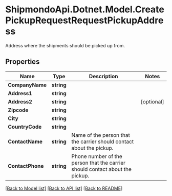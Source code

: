 # ShipmondoApi.Dotnet.Model.CreatePickupRequestRequestPickupAddress
Address where the shipments should be picked up from.

## Properties

Name | Type | Description | Notes
------------ | ------------- | ------------- | -------------
**CompanyName** | **string** |  | 
**Address1** | **string** |  | 
**Address2** | **string** |  | [optional] 
**Zipcode** | **string** |  | 
**City** | **string** |  | 
**CountryCode** | **string** |  | 
**ContactName** | **string** | Name of the person that the carrier should contact about the pickup. | 
**ContactPhone** | **string** | Phone number of the person that the carrier should contact about the pickup. | 

[[Back to Model list]](../README.md#documentation-for-models) [[Back to API list]](../README.md#documentation-for-api-endpoints) [[Back to README]](../README.md)

